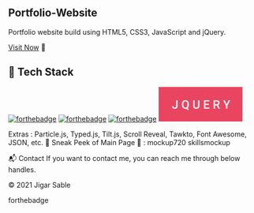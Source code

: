 ## Portfolio-Website
Portfolio website build using HTML5, CSS3, JavaScript and jQuery.

[Visit Now](https://whispering-plains-86591.herokuapp.com/) 🚀

## 📌 Tech Stack
[![forthebadge](https://forthebadge.com/images/badges/validated-html5.svg)](https://forthebadge.com)
[![forthebadge](https://forthebadge.com/images/badges/uses-css.svg)](https://forthebadge.com)
[![forthebadge](https://forthebadge.com/images/badges/made-with-javascript.svg)](https://forthebadge.com)
![JQuery](https://github.com/Anunay-Anand/Portfolio/blob/master/jquery.svg?raw=true)


Extras : Particle.js, Typed.js, Tilt.js, Scroll Reveal, Tawkto, Font Awesome, JSON, etc.
📌 Sneak Peek of Main Page 🙈 :
mockup720 skillsmockup

📬 Contact
If you want to contact me, you can reach me through below handles.

  

© 2021 Jigar Sable

forthebadge
